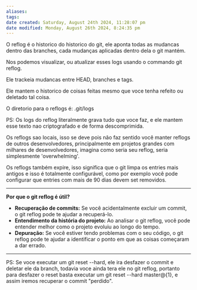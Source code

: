 ```yaml
---
aliases: 
tags: 
date created: Saturday, August 24th 2024, 11:28:07 pm
date modified: Monday, August 26th 2024, 8:24:35 pm
---
```

O reflog é o historico do historico do git, ele aponta todas as mudancas dentro das branches, cada mudanças aplicadas dentro dela o git mantém.

Nos podemos visualizar, ou atualizar esses logs usando o commando git reflog.

Ele trackeia mudancas entre HEAD, branches e tags.

Ele mantem o historico de coisas feitas mesmo que voce tenha refeito ou deletado tal coisa.

O diretorio para o reflogs é: .git/logs

PS: Os logs do reflog literalmente grava tudo que voce faz, e ele mantem esse texto nao criptografado e de forma descomprimida.

Os reflogs sao locais, isso se deve pois não faz sentido você manter reflogs de outros desenvolvedores, principalmente em projetos grandes com milhares de desenvolvedores, imagina como seria seu reflog, seria simplesmente 'overwhelming'.

Os reflogs também expire, isso significa que o git limpa os entries mais antigos e isso é totalmente configurável, como por exemplo você pode configurar que entries com mais de 90 dias devem set removidos.

---

**Por que o git reflog é útil?**

- **Recuperação de commits:** Se você acidentalmente excluir um commit, o git reflog pode te ajudar a recuperá-lo.
- **Entendimento da história do projeto:** Ao analisar o git reflog, você pode entender melhor como o projeto evoluiu ao longo do tempo.
- **Depuração:** Se você estiver tendo problemas com o seu código, o git reflog pode te ajudar a identificar o ponto em que as coisas começaram a dar errado.

---

PS: Se voce executar um git reset --hard, ele ira desfazer o commit e deletar ele da branch, todavia voce ainda tera ele no git reflog, portanto para desfazer o reset basta executar um git reset --hard master@{1}, e assim iremos recuperar o commit "perdido".